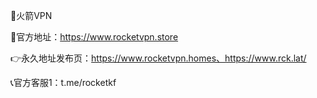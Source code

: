 🚀火箭VPN

🚀官方地址：https://www.rocketvpn.store

👉永久地址发布页：https://www.rocketvpn.homes、https://www.rck.lat/

📞官方客服1：t.me/rocketkf

